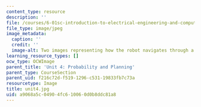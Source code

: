 ```yaml
---
content_type: resource
description: ''
file: /courses/6-01sc-introduction-to-electrical-engineering-and-computer-science-i-spring-2011/a9068a5c04904fc610060d0b8ddc81a8_unit4.jpg
file_type: image/jpeg
image_metadata:
  caption: ''
  credit: ''
  image-alt: Two images representing how the robot navigates through a maze.
learning_resource_types: []
ocw_type: OCWImage
parent_title: 'Unit 4: Probability and Planning'
parent_type: CourseSection
parent_uid: f216c72d-f519-1296-c531-19833fb7c73a
resourcetype: Image
title: unit4.jpg
uid: a9068a5c-0490-4fc6-1006-0d0b8ddc81a8
---
```

